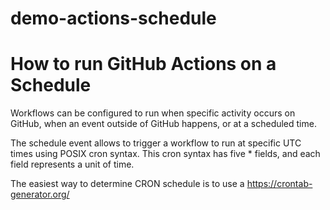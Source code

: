# demo-actions-schedule

# How to run GitHub Actions on a Schedule

Workflows can be configured to run 
when specific activity occurs on GitHub, 
when an event outside of GitHub happens, 
or at a scheduled time. 

The schedule event allows to trigger a workflow to run at specific UTC times using POSIX cron syntax. 
This cron syntax has five * fields, and each field represents a unit of time.

The easiest way to determine CRON schedule is to use a https://crontab-generator.org/
